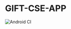 # GIFT-CSE-APP

![Android CI](https://github.com/anshuman852/GIFT-CSE-APP/workflows/Android%20CI/badge.svg?branch=master)

